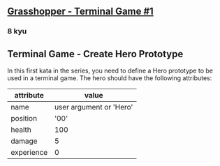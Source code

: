 <h2><a href=https://www.codewars.com/kata/55e8aba23d399a59500000ce/train/javascript target="_blank">Grasshopper - Terminal Game #1</a></h2><h3>8 kyu</h3><h2 id="terminal-game---create-hero-prototype">Terminal Game - Create Hero Prototype</h2><p>In this first kata in the series, you need to define a Hero prototype to be used in a terminal game. The hero should have the following attributes:</p><table><thead><tr><th>attribute</th><th>value</th></tr></thead><tbody><tr><td>name</td><td>user argument or 'Hero'</td></tr><tr><td>position</td><td>'00'</td></tr><tr><td>health</td><td>100</td></tr><tr><td>damage</td><td>5</td></tr><tr><td>experience</td><td>0</td></tr></tbody></table>